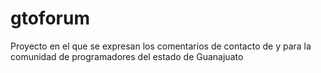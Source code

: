# gtoforum
Proyecto en el que se expresan los comentarios de contacto de y para la comunidad de programadores del estado de Guanajuato
